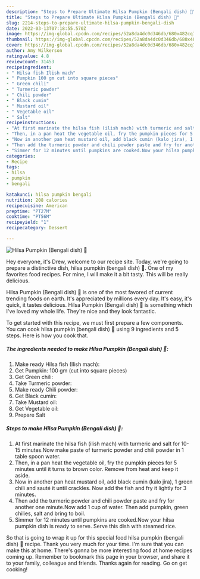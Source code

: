 ```yaml
---
description: "Steps to Prepare Ultimate Hilsa Pumpkin (Bengali dish) 💛"
title: "Steps to Prepare Ultimate Hilsa Pumpkin (Bengali dish) 💛"
slug: 2214-steps-to-prepare-ultimate-hilsa-pumpkin-bengali-dish
date: 2022-03-13T07:18:55.570Z
image: https://img-global.cpcdn.com/recipes/52a8da4dc0d346db/680x482cq70/hilsa-pumpkin-bengali-dish-recipe-main-photo.jpg
thumbnail: https://img-global.cpcdn.com/recipes/52a8da4dc0d346db/680x482cq70/hilsa-pumpkin-bengali-dish-recipe-main-photo.jpg
cover: https://img-global.cpcdn.com/recipes/52a8da4dc0d346db/680x482cq70/hilsa-pumpkin-bengali-dish-recipe-main-photo.jpg
author: Amy Wilkerson
ratingvalue: 4.8
reviewcount: 31453
recipeingredient:
- " Hilsa fish Ilish mach"
- " Pumpkin 100 gm cut into square pieces"
- " Green chili"
- " Turmeric powder"
- " Chili powder"
- " Black cumin"
- " Mustard oil"
- " Vegetable oil"
- " Salt"
recipeinstructions:
- "At first marinate the hilsa fish (ilish mach) with turmeric and salt for 10-15 minutes.Now make paste of turmeric powder and chili powder in 1 table spoon water."
- "Then, in a pan heat the vegetable oil, fry the pumpkin pieces for 5 minutes until it turns to brown color. Remove from heat and keep it aside."
- "Now in another pan heat mustard oil, add black cumin (kalo jira), 1 green chili and sauté it until crackles. Now add the fish and fry it lightly for 3 minutes."
- "Then add the turmeric powder and chili powder paste and fry for another one minute.Now add 1 cup of water. Then add pumpkin, green chilies, salt and bring to boil."
- "Simmer for 12 minutes until pumpkins are cooked.Now your hilsa pumpkin dish is ready to serve. Serve this dish with steamed rice."
categories:
- Recipe
tags:
- hilsa
- pumpkin
- bengali

katakunci: hilsa pumpkin bengali 
nutrition: 208 calories
recipecuisine: American
preptime: "PT27M"
cooktime: "PT56M"
recipeyield: "1"
recipecategory: Dessert

---
```



![Hilsa Pumpkin (Bengali dish) 💛](https://img-global.cpcdn.com/recipes/52a8da4dc0d346db/680x482cq70/hilsa-pumpkin-bengali-dish-recipe-main-photo.jpg)

Hey everyone, it's Drew, welcome to our recipe site. Today, we're going to prepare a distinctive dish, hilsa pumpkin (bengali dish) 💛. One of my favorites food recipes. For mine, I will make it a bit tasty. This will be really delicious.

Hilsa Pumpkin (Bengali dish) 💛 is one of the most favored of current trending foods on earth. It's appreciated by millions every day. It's easy, it's quick, it tastes delicious. Hilsa Pumpkin (Bengali dish) 💛 is something which I've loved my whole life. They're nice and they look fantastic.




To get started with this recipe, we must first prepare a few components. You can cook hilsa pumpkin (bengali dish) 💛 using 9 ingredients and 5 steps. Here is how you cook that.

<!--inarticleads1-->

##### The ingredients needed to make Hilsa Pumpkin (Bengali dish) 💛:

1. Make ready  Hilsa fish (Ilish mach):
1. Get  Pumpkin: 100 gm (cut into square pieces)
1. Get  Green chili:
1. Take  Turmeric powder:
1. Make ready  Chili powder:
1. Get  Black cumin:
1. Take  Mustard oil:
1. Get  Vegetable oil:
1. Prepare  Salt




<!--inarticleads2-->

##### Steps to make Hilsa Pumpkin (Bengali dish) 💛:

1. At first marinate the hilsa fish (ilish mach) with turmeric and salt for 10-15 minutes.Now make paste of turmeric powder and chili powder in 1 table spoon water.
1. Then, in a pan heat the vegetable oil, fry the pumpkin pieces for 5 minutes until it turns to brown color. Remove from heat and keep it aside.
1. Now in another pan heat mustard oil, add black cumin (kalo jira), 1 green chili and sauté it until crackles. Now add the fish and fry it lightly for 3 minutes.
1. Then add the turmeric powder and chili powder paste and fry for another one minute.Now add 1 cup of water. Then add pumpkin, green chilies, salt and bring to boil.
1. Simmer for 12 minutes until pumpkins are cooked.Now your hilsa pumpkin dish is ready to serve. Serve this dish with steamed rice.




So that is going to wrap it up for this special food hilsa pumpkin (bengali dish) 💛 recipe. Thank you very much for your time. I'm sure that you can make this at home. There's gonna be more interesting food at home recipes coming up. Remember to bookmark this page in your browser, and share it to your family, colleague and friends. Thanks again for reading. Go on get cooking!

